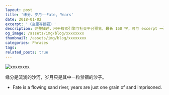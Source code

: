 ```yaml
---
layout: post
title: '缘分、岁月——Fate, Years'
date: 2018-01-02
excerpt: '（这里写摘要）'
description: 完整描述，用于搜索引擎与社交平台预览，最长 160 字，可与 excerpt 一致
og_image: /assets/img/blog/xxxxxxxx
thumbnail: /assets/img/blog/xxxxxxxx
categories: Phrases
tags: 
related_posts: true
---
```


<img src="/assets/img/blog/xxxxxxxx" alt="xxxxxxxx">

缘分是流淌的沙河，岁月只是其中一粒禁锢的沙子。

- Fate is a flowing sand river, years are just one grain of sand imprisoned.